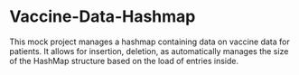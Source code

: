 # Vaccine-Data-Hashmap
This mock project manages a hashmap containing data on vaccine data for patients. It allows for insertion, deletion, as automatically manages the size of the HashMap structure based on the load of entries inside.

